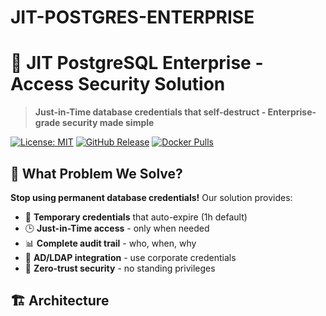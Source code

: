 # JIT-POSTGRES-ENTERPRISE
# 🚀 JIT PostgreSQL Enterprise - Access Security Solution

> **Just-in-Time database credentials that self-destruct - Enterprise-grade security made simple**

[![License: MIT](https://img.shields.io/badge/License-MIT-blue.svg)](https://opensource.org/licenses/MIT)
[![GitHub Release](https://img.shields.io/github/v/release/your-org/jit-postgres-enterprise)](https://github.com/your-org/jit-postgres-enterprise/releases)
[![Docker Pulls](https://img.shields.io/docker/pulls/your-org/jit-seguridad)](https://hub.docker.com/r/your-org/jit-seguridad)

## 🎯 What Problem We Solve?

**Stop using permanent database credentials!** Our solution provides:

- 🔐 **Temporary credentials** that auto-expire (1h default)
- 🕒 **Just-in-Time access** - only when needed
- 📊 **Complete audit trail** - who, when, why
- 🔗 **AD/LDAP integration** - use corporate credentials
- 🚀 **Zero-trust security** - no standing privileges

## 🏗️ Architecture
